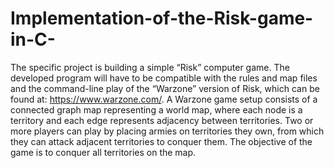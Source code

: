 # Implementation-of-the-Risk-game-in-C-
The specific project is building a simple “Risk” computer game. The developed program
will have to be compatible with the rules and map files and the command-line play of the “Warzone” version of
Risk, which can be found at: https://www.warzone.com/. A Warzone game setup consists of a connected graph
map representing a world map, where each node is a territory and each edge represents adjacency between
territories. Two or more players can play by placing armies on territories they own, from which they can attack
adjacent territories to conquer them. The objective of the game is to conquer all territories on the map.
